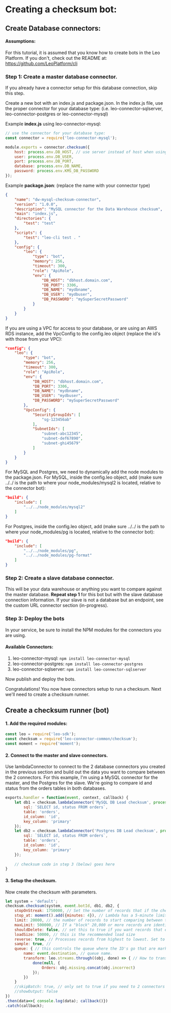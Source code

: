 # Creating a checksum bot:

## Create Database connectors:

#### Assumptions:
For this tutorial, it is assumed that you know how to create bots in the Leo Platform. If you don't, check out the README at: https://github.com/LeoPlatform/cli

### Step 1: Create a master database connector.
If you already have a connector setup for this database connection, skip this step.

Create a new bot with an index.js and package.json.
In the index.js file, use the proper connector for your database type:
(i.e. leo-connector-sqlserver, leo-connector-postgres or leo-connector-mysql)

Example **index.js** using leo-connector-mysql:
```javascript
// use the connector for your database type:
const connector = require('leo-connector-mysql');

module.exports = connector.checksum({
    host: process.env.DB_HOST, // use server instead of host when using sqlserver. 
    user: process.env.DB_USER,
    port: process.env.DB_PORT,
    database: process.env.DB_NAME,
    password: process.env.KMS_DB_PASSWORD
});
```

Example **package.json**: (replace the name with your connector type)
```json
{
    "name": "dw-mysql-checksum-connector",
    "version": "1.0.0",
    "description": "MySQL connector for the Data Warehouse checksum",
    "main": "index.js",
    "directories": {
        "test": "test"
    },
    "scripts": {
        "test": "leo-cli test . "
    },
    "config": {
        "leo": {
            "type": "bot",
            "memory": 256,
            "timeout": 300,
            "role": "ApiRole",
            "env": {
                "DB_HOST": "dbhost.domain.com",
                "DB_PORT": 3306,
                "DB_NAME": "mydbname",
                "DB_USER": "mydbuser",
                "DB_PASSWORD": "mySuperSecretPassword"
            }
        }
    }
}
```

If you are using a VPC for access to your database, or are using an AWS RDS instance, add the VpcConfig to the config.leo object (replace the id's with those from your VPC):
```json
"config": {
    "leo": {
        "type": "bot",
        "memory": 256,
        "timeout": 300,
        "role": "ApiRole",
        "env": {
            "DB_HOST": "dbhost.domain.com",
            "DB_PORT": 3306,
            "DB_NAME": "mydbname",
            "DB_USER": "mydbuser",
            "DB_PASSWORD": "mySuperSecretPassword"
        },
        "VpcConfig": {
            "SecurityGroupIds": [
                "sg-123456ab"
            ],
            "SubnetIds": [
                "subnet-abc12345",
                "subnet-def67890",
                "subnet-ghi45679"
            ]
        }
    }
}
```

For MySQL and Postgres, we need to dynamically add the node modules to the package.json.
For MySQL, inside the config.leo object, add (make sure ../../ is the path to where your node_modules/mysql2 is located, relative to the connector bot):
```json
"build": {
    "include": [
        "../../node_modules/mysql2"
    ]   
}
```

For Postgres, inside the config.leo object, add (make sure ../../ is the path to where your node_modules/pg is located, relative to the connector bot):
```json
"build": {
    "include": [
        "../../node_modules/pg",
        "../../node_modules/pg-format"
    ]   
}   
```

### Step 2: Create a slave database connector.
This will be your data warehouse or anything you want to compare against the master database.
**Repeat step 1** for this bot but with the slave database connection information.
If your slave is not a database but an endpoint, see the custom URL connector section (in-progress).

### Step 3: Deploy the bots
In your service, be sure to install the NPM modules for the connectors you are using.
#### Available Connectors:
1. leo-connector-mysql:
`npm install leo-connector-mysql`
2. leo-connector-postgres:
`npm install leo-connector-postgres`
3. leo-connector-sqlserver:
`npm install leo-connector-sqlserver`

Now publish and deploy the bots.

Congratulations! You now have connectors setup to run a checksum. Next we'll need to create a checksum runner.

## Create a checksum runner (bot)

#### 1. Add the required modules:
```javascript
const leo = require('leo-sdk');
const checksum = require('leo-connector-common/checksum');
const moment = require('moment');
```

#### 2. Connect to the master and slave connectors.
Use lambdaConnector to connect to the 2 database connectors you created in the previous section and build out the
data you want to compare between the 2 connectors.
For this example, I'm using a MySQL connector for the master, and the Postgres for the slave. We're going to compare id
and status from the orders tables in both databases. 
```javascript
exports.handler = function(event, context, callback) {
    let db1 = checksum.lambdaConnector('MySQL DB Lead checksum', process.env.mysql_lambda, {
        sql: `SELECT id, status FROM orders`,
        table: 'orders',
        id_column: 'id',
        key_column: 'primary'
    });
    let db2 = checksum.lambdaConnector('Postgres DB Lead checksum', process.env.postgres_lambda, {
        sql: `SELECT id, status FROM orders`,
        table: 'orders',
        id_column: 'id',
        key_column: 'primary'
    });
    
    // checksum code in step 3 (below) goes here
}
```

#### 3. Setup the checksum.
Now create the checksum with parameters.
```javascript
let system = 'default';
checksum.checksum(system, event.botId, db1, db2, {
    stopOnStreak: 1750000, // Set the number of records that if the checksum finds in sequence that are identical, it will stop and mark itself as completed.
    stop_at: moment().add({minutes: 4}), // Lambda has a 5-minute limit, so we set this to 4 so the bot has time to cleanup. It will restart right after this and continue where it left off.
    limit: 20000, // the number of records to start comparing between the 2 databases.
    maxLimit: 500000, // If a "block" 20,000 or more records are identical, increase the comparison block size from limit to this max limit
    shouldDelete: false, // set this to true if you want records that exist in the slave database but not in master to be deleted.
    loadSize: 50000, // this is the recommended load size
    reverse: true, // Processes records from highest to lowest. Set to false to process from lowest to highest.
    sample: true, // 
    queue: { // this controls the queue where the ID's go that are marked as missing from the slave database
        name: event.destination, // queue name.
        transform: leo.streams.through((obj, done) => { // How to transform the ID's before sending into the queue.
            done(null, {
                Orders: obj.missing.concat(obj.incorrect)
            });
        })
    }
    //skipBatch: true, // only set to true if you need to 2 connectors to compare individual records insteadof batches
    //showOutput: false
})
.then(data=>{ console.log(data); callback()})
.catch(callback);
```